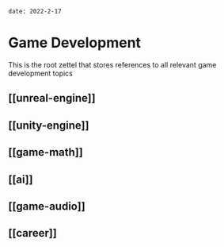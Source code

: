 ```
date: 2022-2-17
```

# Game Development

This is the root zettel that stores references to all relevant game development topics

## [[unreal-engine]]


## [[unity-engine]]


## [[game-math]]


## [[ai]]


## [[game-audio]]


## [[career]]